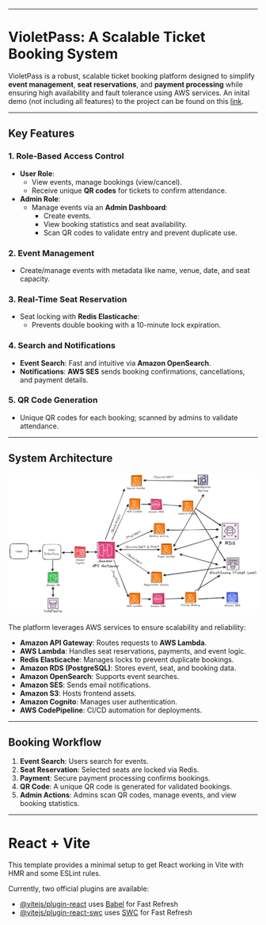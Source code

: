 
---

# VioletPass: A Scalable Ticket Booking System

VioletPass is a robust, scalable ticket booking platform designed to simplify **event management**, **seat reservations**, and **payment processing** while ensuring high availability and fault tolerance using AWS services.
An inital demo (not including all features) to the project can be found on this [link](https://www.youtube.com/watch?v=ihh3Op8Ay08).

---

## Key Features

### 1. **Role-Based Access Control**  
- **User Role**:  
   - View events, manage bookings (view/cancel).  
   - Receive unique **QR codes** for tickets to confirm attendance.  
- **Admin Role**:  
   - Manage events via an **Admin Dashboard**:  
     - Create events.  
     - View booking statistics and seat availability.  
     - Scan QR codes to validate entry and prevent duplicate use.  

### 2. **Event Management**  
- Create/manage events with metadata like name, venue, date, and seat capacity.  

### 3. **Real-Time Seat Reservation**  
- Seat locking with **Redis Elasticache**:  
   - Prevents double booking with a 10-minute lock expiration.  

### 4. **Search and Notifications**  
- **Event Search**: Fast and intuitive via **Amazon OpenSearch**.  
- **Notifications**: **AWS SES** sends booking confirmations, cancellations, and payment details.  

### 5. **QR Code Generation**  
- Unique QR codes for each booking; scanned by admins to validate attendance.  

---

## System Architecture

![System Architecture](Diagram.png)

The platform leverages AWS services to ensure scalability and reliability:  
- **Amazon API Gateway**: Routes requests to **AWS Lambda**.  
- **AWS Lambda**: Handles seat reservations, payments, and event logic.  
- **Redis Elasticache**: Manages locks to prevent duplicate bookings.  
- **Amazon RDS (PostgreSQL)**: Stores event, seat, and booking data.  
- **Amazon OpenSearch**: Supports event searches.  
- **Amazon SES**: Sends email notifications.  
- **Amazon S3**: Hosts frontend assets.  
- **Amazon Cognito**: Manages user authentication.  
- **AWS CodePipeline**: CI/CD automation for deployments.  

---

## Booking Workflow  
1. **Event Search**: Users search for events.  
2. **Seat Reservation**: Selected seats are locked via Redis.  
3. **Payment**: Secure payment processing confirms bookings.  
4. **QR Code**: A unique QR code is generated for validated bookings.  
5. **Admin Actions**: Admins scan QR codes, manage events, and view booking statistics.

---


# React + Vite

This template provides a minimal setup to get React working in Vite with HMR and some ESLint rules.

Currently, two official plugins are available:
- [@vitejs/plugin-react](https://github.com/vitejs/vite-plugin-react/blob/main/packages/plugin-react/README.md) uses [Babel](https://babeljs.io/) for Fast Refresh
- [@vitejs/plugin-react-swc](https://github.com/vitejs/vite-plugin-react-swc) uses [SWC](https://swc.rs/) for Fast Refresh
